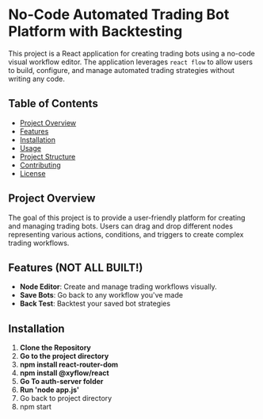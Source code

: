# No-Code Automated Trading Bot Platform with Backtesting

This project is a React application for creating trading bots using a no-code visual workflow editor. The application leverages `react flow` to allow users to build, configure, and manage automated trading strategies without writing any code.

## Table of Contents
- [Project Overview](#project-overview)
- [Features](#features)
- [Installation](#installation)
- [Usage](#usage)
- [Project Structure](#project-structure)
- [Contributing](#contributing)
- [License](#license)

## Project Overview

The goal of this project is to provide a user-friendly platform for creating and managing trading bots. Users can drag and drop different nodes representing various actions, conditions, and triggers to create complex trading workflows.

## Features (NOT ALL BUILT!)

- **Node Editor**: Create and manage trading workflows visually.
- **Save Bots**: Go back to any workflow you've made
- **Back Test**: Backtest your saved bot strategies

## Installation

1. **Clone the Repository**
2. **Go to the project directory**
3. **npm install react-router-dom**
4. **npm install @xyflow/react**
5. **Go To auth-server folder**
6. **Run 'node app.js'**
7. Go back to project directory
8. npm start
